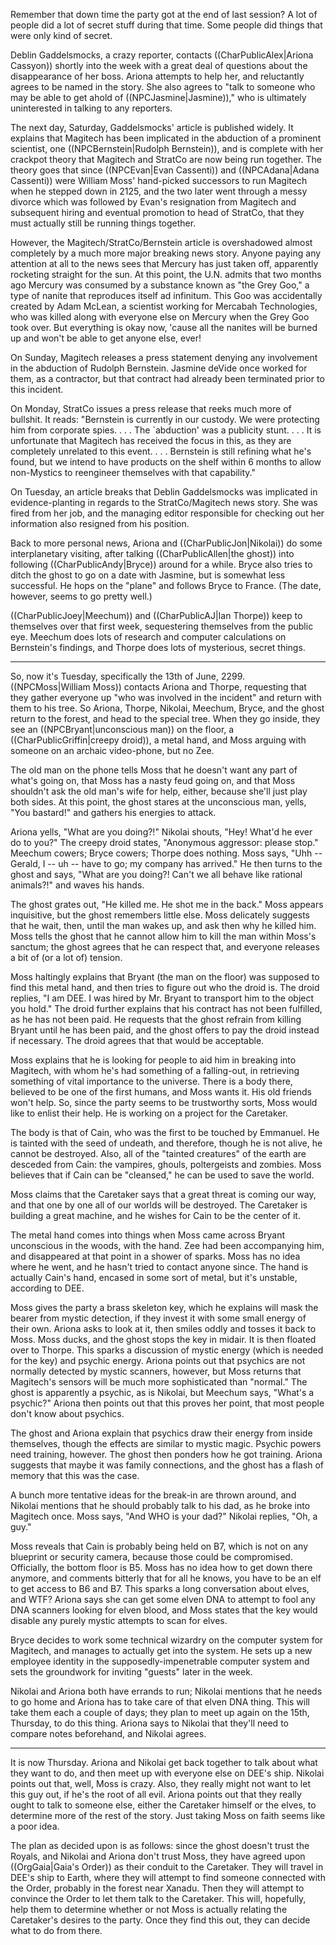 Remember that down time the party got at the end of last session?  A lot of people did a lot of secret stuff during that time.  Some people did things that were only kind of secret. 

Deblin Gaddelsmocks, a crazy reporter, contacts ((CharPublicAlex|Ariona Cassyon)) shortly into the week with a great deal of questions about the disappearance of her boss.  Ariona attempts to help her, and reluctantly agrees to be named in the story.  She also agrees to "talk to someone who may be able to get ahold of ((NPCJasmine|Jasmine))," who is ultimately uninterested in talking to any reporters.  

The next day, Saturday, Gaddelsmocks' article is published widely.  It explains that Magitech has been implicated in the abduction of a prominent scientist, one ((NPCBernstein|Rudolph Bernstein)), and is complete with her crackpot theory that Magitech and StratCo are now being run together.  The theory goes that since ((NPCEvan|Evan Cassenti)) and ((NPCAdana|Adana Cassenti)) were William Moss' hand-picked successors to run Magitech when he stepped down in 2125, and the two later went through a messy divorce which was followed by Evan's resignation from Magitech and subsequent hiring and eventual promotion to head of StratCo, that they must actually still be running things together. 

However, the Magitech/StratCo/Bernstein article is overshadowed almost completely by a much more major breaking news story.  Anyone paying any attention at all to the news sees that Mercury has just taken off, apparently rocketing straight for the sun.  At this point, the U.N. admits that two months ago Mercury was consumed by a substance known as "the Grey Goo," a type of nanite that reproduces itself ad infinitum.  This Goo was accidentally created by Adam McLean, a scientist working for Mercabah Technologies, who was killed along with everyone else on Mercury when the Grey Goo took over.  But everything is okay now, 'cause all the nanites will be burned up and won't be able to get anyone else, ever! 

On Sunday, Magitech releases a press statement denying any involvement in the abduction of Rudolph Bernstein.  Jasmine deVide once worked for them, as a contractor, but that contract had already been terminated prior to this incident. 

On Monday, StratCo issues a press release that reeks much more of bullshit.  It reads: "Bernstein is currently in our custody.  We were protecting him from corporate spies. . . .  The `abduction' was a publicity stunt. . . .  It is unfortunate that Magitech has received the focus in this, as they are completely unrelated to this event. . . .  Bernstein is still refining what he's found, but we intend to have products on the shelf within 6 months to allow non-Mystics to reengineer themselves with that capability." 

On Tuesday, an article breaks that Deblin Gaddelsmocks was implicated in evidence-planting in regards to the StratCo/Magitech news story.  She was fired from her job, and the managing editor responsible for checking out her information also resigned from his position. 


Back to more personal news, Ariona and ((CharPublicJon|Nikolai)) do some interplanetary visiting, after talking ((CharPublicAllen|the ghost)) into following ((CharPublicAndy|Bryce)) around for a while.  Bryce also tries to ditch the ghost to go on a date with Jasmine, but is somewhat less successful.  He hops on the "plane" and follows Bryce to France.  (The date, however, seems to go pretty well.) 

((CharPublicJoey|Meechum)) and ((CharPublicAJ|Ian Thorpe)) keep to themselves over that first week, sequestering themselves from the public eye.  Meechum does lots of research and computer calculations on Bernstein's findings, and Thorpe does lots of mysterious, secret things. 

-------- 

So, now it's Tuesday, specifically the 13th of June, 2299.  ((NPCMoss|William Moss)) contacts Ariona and Thorpe, requesting that they gather everyone up "who was involved in the incident" and return with them to his tree.  So Ariona, Thorpe, Nikolai, Meechum, Bryce, and the ghost return to the forest, and head to the special tree.  When they go inside, they see an ((NPCBryant|unconscious man)) on the floor, a ((CharPublicGriffin|creepy droid)), a metal hand, and Moss arguing with someone on an archaic video-phone, but no Zee. 

The old man on the phone tells Moss that he doesn't want any part of what's going on, that Moss has a nasty feud going on, and that Moss shouldn't ask the old man's wife for help, either, because she'll just play both sides.  At this point, the ghost stares at the unconscious man, yells, "You bastard!" and gathers his energies to attack. 

Ariona yells, "What are you doing?!"  Nikolai shouts, "Hey!  What'd he ever do to you?"  The creepy droid states, "Anonymous aggressor: please stop."  Meechum cowers; Bryce cowers; Thorpe does nothing.  Moss says, "Uhh -- Gerald, I -- uh -- have to go; my company has arrived."  He then turns to the ghost and says, "What are you doing?!  Can't we all behave like rational animals?!" and waves his hands. 

The ghost grates out, "He killed me.  He shot me in the back."  Moss appears inquisitive, but the ghost remembers little else.  Moss delicately suggests that he wait, then, until the man wakes up, and ask then why he killed him.  Moss tells the ghost that he cannot allow him to kill the man within Moss's sanctum; the ghost agrees that he can respect that, and everyone releases a bit of (or a lot of) tension. 

Moss haltingly explains that Bryant (the man on the floor) was supposed to find this metal hand, and then tries to figure out who the droid is.  The droid replies, "I am DEE.  I was hired by Mr. Bryant to transport him to the object you hold."  The droid further explains that his contract has not been fulfilled, as he has not been paid.  He requests that the ghost refrain from killing Bryant until he has been paid, and the ghost offers to pay the droid instead if necessary.  The droid agrees that that would be acceptable. 

Moss explains that he is looking for people to aid him in breaking into Magitech, with whom he's had something of a falling-out, in retrieving something of vital importance to the universe.  There is a body there, believed to be one of the first humans, and Moss wants it.  His old friends won't help.  So, since the party seems to be trustworthy sorts, Moss would like to enlist their help. He is working on a project for the Caretaker. 

The body is that of Cain, who was the first to be touched by Emmanuel.  He is tainted with the seed of undeath, and therefore, though he is not alive, he cannot be destroyed.  Also, all of the "tainted creatures" of the earth are desceded from Cain:  the vampires, ghouls, poltergeists and zombies.  Moss believes that if Cain can be "cleansed," he can be used to save the world. 

Moss claims that the Caretaker says that a great threat is coming our way, and that one by one all of our worlds will be destroyed.  The Caretaker is building a great machine, and he wishes for Cain to be the center of it. 

The metal hand comes into things when Moss came across Bryant unconscious in the woods, with the hand.  Zee had been accompanying him, and disappeared at that point in a shower of sparks.  Moss has no idea where he went, and he hasn't tried to contact anyone since.  The hand is actually Cain's hand, encased in some sort of metal, but it's unstable, according to DEE. 

Moss gives the party a brass skeleton key, which he explains will mask the bearer from mystic detection, if they invest it with some small energy of their own.  Ariona asks to look at it, then smiles oddly and tosses it back to Moss.  Moss ducks, and the ghost stops the key in midair.  It is then floated over to Thorpe.  This sparks a discussion of mystic energy (which is needed for the key) and psychic energy.  Ariona points out that psychics are not normally detected by mystic scanners, however, but Moss returns that Magitech's sensors will be much more sophisticated than "normal."  The ghost is apparently a psychic, as is Nikolai, but Meechum says, "What's a psychic?"  Ariona then points out that this proves her point, that most people don't know about psychics. 

The ghost and Ariona explain that psychics draw their energy from inside themselves, though the effects are similar to mystic magic.  Psychic powers need training, however.  The ghost then ponders how he got training.  Ariona suggests that maybe it was family connections, and the ghost has a flash of memory that this was the case. 

A bunch more tentative ideas for the break-in are thrown around, and Nikolai mentions that he should probably talk to his dad, as he broke into Magitech once.  Moss says, "And WHO is your dad?"  Nikolai replies, "Oh, a guy." 

Moss reveals that Cain is probably being held on B7, which is not on any blueprint or security camera, because those could be compromised.  Officially, the bottom floor is B5.  Moss has no idea how to get down there anymore, and comments bitterly that for all he knows, you have to be an elf to get access to B6 and B7.  This sparks a long conversation about elves, and WTF?  Ariona says she can get some elven DNA to attempt to fool any DNA scanners looking for elven blood, and Moss states that the key would disable any purely mystic attempts to scan for elves. 

Bryce decides to work some technical wizardry on the computer system for Magitech, and manages to actually get into the system.  He sets up a new employee identity in the supposedly-impenetrable computer system and sets the groundwork for inviting "guests" later in the week. 

Nikolai and Ariona both have errands to run; Nikolai mentions that he needs to go home and Ariona has to take care of that elven DNA thing.  This will take them each a couple of days; they plan to meet up again on the 15th, Thursday, to do this thing.  Ariona says to Nikolai that they'll need to compare notes beforehand, and Nikolai agrees. 

-------- 

It is now Thursday.  Ariona and Nikolai get back together to talk about what they want to do, and then meet up with everyone else on DEE's ship.  Nikolai points out that, well, Moss is crazy.  Also, they really might not want to let this guy out, if he's the root of all evil.  Ariona points out that they really ought to talk to someone else, either the Caretaker himself or the elves, to determine more of the rest of the story.  Just taking Moss on faith seems like a poor idea. 

The plan as decided upon is as follows:  since the ghost doesn't trust the Royals, and Nikolai and Ariona don't trust Moss, they have agreed upon ((OrgGaia|Gaia's Order)) as their conduit to the Caretaker.  They will travel in DEE's ship to Earth, where they will attempt to find someone connected with the Order, probably in the forest near Xanadu.  Then they will attempt to convince the Order to let them talk to the Caretaker.  This will, hopefully, help them to determine whether or not Moss is actually relating the Caretaker's desires to the party.  Once they find this out, they can decide what to do from there. 


